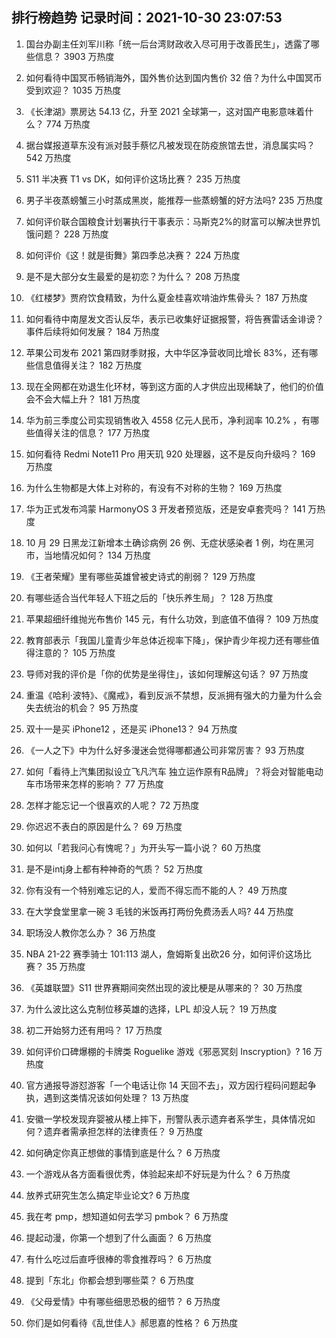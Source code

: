 
## 排行榜趋势 记录时间：2021-10-30 23:07:53
  
  1. 国台办副主任刘军川称「统一后台湾财政收入尽可用于改善民生」，透露了哪些信息？ 3903 万热度
    
  2. 如何看待中国冥币畅销海外，国外售价达到国内售价 32 倍？为什么中国冥币受到欢迎？ 1035 万热度
    
  3. 《长津湖》票房达 54.13 亿，升至 2021 全球第一，这对国产电影意味着什么？ 774 万热度
    
  4. 据台媒报道草东没有派对鼓手蔡忆凡被发现在防疫旅馆去世，消息属实吗？ 542 万热度
    
  5. S11 半决赛 T1 vs DK，如何评价这场比赛？ 235 万热度
    
  6. 男子半夜蒸螃蟹三小时蒸成黑炭，能推荐一些蒸螃蟹的好方法吗? 235 万热度
    
  7. 如何评价联合国粮食计划署执行干事表示：马斯克2%的财富可以解决世界饥饿问题？ 228 万热度
    
  8. 如何评价《这！就是街舞》第四季总决赛？ 224 万热度
    
  9. 是不是大部分女生最爱的是初恋？为什么？ 208 万热度
    
  10. 《红楼梦》贾府饮食精致，为什么夏金桂喜欢啃油炸焦骨头？ 187 万热度
    
  11. 如何看待中南屋发文否认反华，表示已收集好证据报警，将告赛雷话金诽谤？事件后续将如何发展？ 184 万热度
    
  12. 苹果公司发布 2021 第四财季财报，大中华区净营收同比增长 83%，还有哪些信息值得关注？ 182 万热度
    
  13. 现在全网都在劝退生化环材，等到这方面的人才供应出现稀缺了，他们的价值会不会大幅上升？ 181 万热度
    
  14. 华为前三季度公司实现销售收入 4558 亿元人民币，净利润率 10.2% ，有哪些值得关注的信息？ 177 万热度
    
  15. 如何看待 Redmi Note11 Pro 用天玑 920 处理器，这不是反向升级吗？ 169 万热度
    
  16. 为什么生物都是大体上对称的，有没有不对称的生物？ 169 万热度
    
  17. 华为正式发布鸿蒙 HarmonyOS 3 开发者预览版，还是安卓套壳吗？ 141 万热度
    
  18. 10 月 29 日黑龙江新增本土确诊病例 26 例、无症状感染者 1 例，均在黑河市，当地情况如何？ 134 万热度
    
  19. 《王者荣耀》里有哪些英雄曾被史诗式的削弱？ 129 万热度
    
  20. 有哪些适合当代年轻人下班之后的「快乐养生局」？ 128 万热度
    
  21. 苹果超细纤维抛光布售价 145 元，有什么功效，到底值不值得？ 109 万热度
    
  22. 教育部表示「我国儿童青少年总体近视率下降」，保护青少年视力还有哪些值得注意的？ 105 万热度
    
  23. 导师对我的评价是「你的优势是坐得住」，该如何理解这句话？ 97 万热度
    
  24. 重温《哈利·波特》、《魔戒》，看到反派不禁想，反派拥有强大的力量为什么会失去统治的机会？ 95 万热度
    
  25. 双十一是买 iPhone12 ，还是买 iPhone13？ 94 万热度
    
  26. 《一人之下》中为什么好多漫迷会觉得哪都通公司非常厉害？ 93 万热度
    
  27. 如何「看待上汽集团拟设立飞凡汽车 独立运作原有R品牌」？将会对智能电动车市场带来怎样的影响？ 77 万热度
    
  28. 怎样才能忘记一个很喜欢的人呢？ 72 万热度
    
  29. 你迟迟不表白的原因是什么？ 69 万热度
    
  30. 如何以「若我问心有愧呢？」为开头写一篇小说？ 60 万热度
    
  31. 是不是intj身上都有种神奇的气质？ 52 万热度
    
  32. 你有没有一个特别难忘记的人，爱而不得忘而不能的人？ 49 万热度
    
  33. 在大学食堂里拿一碗 3 毛钱的米饭再打两份免费汤丢人吗? 44 万热度
    
  34. 职场没人教你怎么办？ 36 万热度
    
  35. NBA 21-22 赛季骑士 101:113 湖人，詹姆斯复出砍26 分，如何评价这场比赛？ 35 万热度
    
  36. 《英雄联盟》S11 世界赛期间突然出现的波比梗是从哪来的？ 30 万热度
    
  37. 为什么波比这么克制位移英雄的选择，LPL 却没人玩？ 19 万热度
    
  38. 初二开始努力还有用吗？ 17 万热度
    
  39. 如何评价口碑爆棚的卡牌类 Roguelike 游戏《邪恶冥刻 Inscryption》? 16 万热度
    
  40. 官方通报导游怼游客「一个电话让你 14 天回不去」，双方因行程码问题起争执，遇到这类情况该如何处理？ 13 万热度
    
  41. 安徽一学校发现弃婴被从楼上摔下，刑警队表示遗弃者系学生，具体情况如何？遗弃者需承担怎样的法律责任？ 9 万热度
    
  42. 如何确定你真正想做的事情到底是什么？ 6 万热度
    
  43. 一个游戏从各方面看很优秀，体验起来却不好玩是为什么？ 6 万热度
    
  44. 放养式研究生怎么搞定毕业论文? 6 万热度
    
  45. 我在考 pmp，想知道如何去学习 pmbok？ 6 万热度
    
  46. 提起动漫，你第一个想到了什么画面？ 6 万热度
    
  47. 有什么吃过后直呼很棒的零食推荐吗？ 6 万热度
    
  48. 提到「东北」你都会想到哪些菜？ 6 万热度
    
  49. 《父母爱情》中有哪些细思恐极的细节？ 6 万热度
    
  50. 你们是如何看待《乱世佳人》郝思嘉的性格？ 6 万热度
    